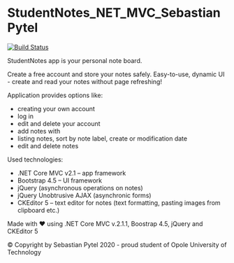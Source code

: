 # StudentNotes_NET_MVC_SebastianPytel

[![Build Status](https://travis-ci.com/sebex133/StudentNotes_NET_MVC_SebastianPytel.svg?token=9sCnpmHpj5aw8mg9Q6Kx&branch=master)](https://travis-ci.com/sebex133/StudentNotes_NET_MVC_SebastianPytel)

StudentNotes app is your personal note board.

Create a free account and store your notes safely. 
Easy-to-use, dynamic UI - create and read your notes without page refreshing!

Application provides options like:
- creating your own account
- log in
- edit and delete your account
- add notes with 
- listing notes, sort by note label, create or modification date
- edit and delete notes

Used technologies:
- .NET Core MVC v2.1 – app framework
- Bootstrap 4.5 – UI framework
- jQuery (asynchronous operations on notes)
- jQuery Unobtrusive AJAX (asynchronic forms)
- CKEditor 5 – text editor for notes (text formatting, pasting images from clipboard etc.)

Made with ❤ using .NET Core MVC v.2.1.1, Boostrap 4.5, jQuery and CKEditor 5

© Copyright by Sebastian Pytel 2020 - proud student of Opole University of Technology
